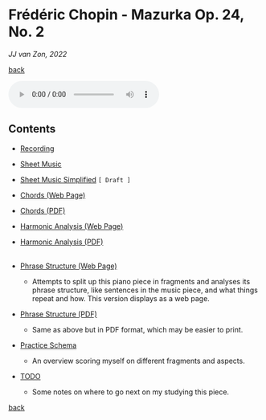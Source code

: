 Frédéric Chopin - Mazurka Op. 24, No. 2
=======================================

*JJ van Zon, 2022*

[back](../README.md)

<audio controls>
  <source src="recording/chopin-mazurka-op-24-no-2-recording-320kbps.mp3" type="audio/mpeg">
  Your browser does not support the audio element. <a href="recording/chopin-mazurka-op-24-no-2-recording-320kbps.mp3" download>Download file</a>
</audio>

Contents
--------

- [Recording](recording/README.md)
- [Sheet Music](sheet-music/README.md)
- [Sheet Music Simplified](sheet-music-simplified/README.md) `[ Draft ]`
- [Chords (Web Page)](chopin-mazurka-op-24-no-2-chords.md)
- [Chords (PDF)](chopin-mazurka-op-24-no-2-chords.pdf)
- [Harmonic Analysis (Web Page)](chopin-mazurka-op-24-no-2-harmonic-analysis.md)
- [Harmonic Analysis (PDF)](chopin-mazurka-op-24-no-2-harmonic-analysis.pdf)
<br/><br/>
- [Phrase Structure (Web Page)](chopin-mazurka-op-24-no-2-phrase-structure.md)

    - Attempts to split up this piano piece in fragments and analyses its phrase structure, like sentences in the music piece, and what things repeat and how. This version displays as a web page.

- [Phrase Structure (PDF)](chopin-mazurka-op-24-no-2-phrase-structure.pdf)

    - Same as above but in PDF format, which may be easier to print.

- [Practice Schema](chopin-mazurka-op-24-no-2-practice-schema.md)
    
    - An overview scoring myself on different fragments and aspects.

- [TODO](chopin-mazurka-op-24-no-2-todo.md)

    - Some notes on where to go next on my studying this piece.

[back](../README.md)